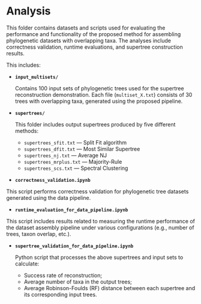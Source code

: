 # Analysis

This folder contains datasets and scripts used for evaluating the performance and functionality of the proposed method for assembling phylogenetic datasets with overlapping taxa. The analyses include correctness validation, runtime evaluations, and supertree construction results.

This includes:

- **`input_multisets/`**

  Contains 100 input sets of phylogenetic trees used for the supertree reconstruction demonstration. Each file (`multiset_X.txt`) consists of 30 trees with overlapping taxa, generated using the proposed pipeline.

- **`supertrees/`**

  This folder includes output supertrees produced by five different methods:
  - `supertrees_sfit.txt` — Split Fit algorithm
  - `supertrees_dfit.txt` — Most Similar Supertree
  - `supertrees_nj.txt` — Average NJ
  - `supertrees_mrplus.txt` — Majority-Rule
  - `supertrees_scs.txt` — Spectral Clustering

- **`correctness_validation.ipynb`**

This script performs correctness validation for phylogenetic tree datasets generated using the data pipeline.

- **`runtime_evaluation_for_data_pipeline.ipynb`**

This script includes results related to measuring the runtime performance of the dataset assembly pipeline under various configurations (e.g., number of trees, taxon overlap, etc.).

- **`supertree_validation_for_data_pipeline.ipynb`** 

  Python script that processes the above supertrees and input sets to calculate:
  - Success rate of reconstruction;
  - Average number of taxa in the output trees;
  - Average Robinson-Foulds (RF) distance between each supertree and its corresponding input trees.

